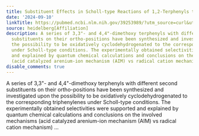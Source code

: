 ```yaml
---
title: Substituent Effects in Scholl-type Reactions of 1,2-Terphenyls to Triphenylenes
date: '2024-09-10'
linkTitle: https://pubmed.ncbi.nlm.nih.gov/39253989/?utm_source=curl&utm_medium=rss&utm_campaign=pubmed-2&utm_content=1FakS-2QOkCT8HsMOQP1bCRQ4YzyumYOmxmF0moLsQ3dFB1E9V&fc=20220326224207&ff=20240910182418&v=2.18.0.post9+e462414
source: heidelberg[Affiliation]
description: A series of 3,3"- and 4,4"-dimethoxy terphenyls with different second
  substituents on their ortho-positions have been synthesized and investigated upon
  the possibility to be oxidatively cyclodehydrogenated to the corresponding triphenylenes
  under Scholl-type conditions. The experimentally obtained selectivities were supported
  and explained by quantum chemical calculations and conclusions on the involved mechanisms
  (acid catalyzed arenium-ion mechanism (AIM) vs radical cation mechanism) ...
disable_comments: true
---
```

A series of 3,3"- and 4,4"-dimethoxy terphenyls with different second substituents on their ortho-positions have been synthesized and investigated upon the possibility to be oxidatively cyclodehydrogenated to the corresponding triphenylenes under Scholl-type conditions. The experimentally obtained selectivities were supported and explained by quantum chemical calculations and conclusions on the involved mechanisms (acid catalyzed arenium-ion mechanism (AIM) vs radical cation mechanism) ...